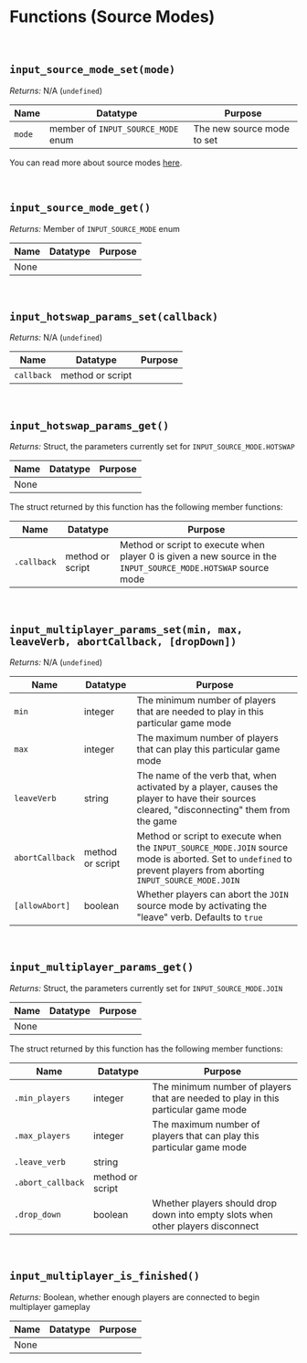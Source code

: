 # Functions (Source Modes)

&nbsp;

## `input_source_mode_set(mode)`

*Returns:* N/A (`undefined`)

|Name  |Datatype                          |Purpose                   |
|------|----------------------------------|--------------------------|
|`mode`|member of `INPUT_SOURCE_MODE` enum|The new source mode to set|

You can read more about source modes [here](Input-Sources?id=source-modes).

&nbsp;

## `input_source_mode_get()`

*Returns:* Member of `INPUT_SOURCE_MODE` enum

|Name|Datatype|Purpose|
|----|--------|-------|
|None|        |       |

&nbsp;

## `input_hotswap_params_set(callback)`

*Returns:* N/A (`undefined`)

|Name      |Datatype        |Purpose|
|----------|----------------|-------|
|`callback`|method or script|       |

&nbsp;

## `input_hotswap_params_get()`

*Returns:* Struct, the parameters currently set for `INPUT_SOURCE_MODE.HOTSWAP`

|Name|Datatype|Purpose|
|----|--------|-------|
|None|        |       |

The struct returned by this function has the following member functions:

|Name       |Datatype        |Purpose                                                                                                       |
|-----------|----------------|--------------------------------------------------------------------------------------------------------------|
|`.callback`|method or script|Method or script to execute when player 0 is given a new source in the `INPUT_SOURCE_MODE.HOTSWAP` source mode|

&nbsp;

## `input_multiplayer_params_set(min, max, leaveVerb, abortCallback, [dropDown])`

*Returns:* N/A (`undefined`)

|Name           |Datatype        |Purpose                                                                                                                                                           |
|---------------|----------------|------------------------------------------------------------------------------------------------------------------------------------------------------------------|
|`min`          |integer         |The minimum number of players that are needed to play in this particular game mode                                                                                |
|`max`          |integer         |The maximum number of players that can play this particular game mode                                                                                             |
|`leaveVerb`    |string          |The name of the verb that, when activated by a player, causes the player to have their sources cleared, "disconnecting" them from the game                        |
|`abortCallback`|method or script|Method or script to execute when the `INPUT_SOURCE_MODE.JOIN` source mode is aborted. Set to `undefined` to prevent players from aborting `INPUT_SOURCE_MODE.JOIN`|
|`[allowAbort]` |boolean         |Whether players can abort the `JOIN` source mode by activating the "leave" verb. Defaults to `true`                                                               |

&nbsp;

## `input_multiplayer_params_get()`

*Returns:* Struct, the parameters currently set for `INPUT_SOURCE_MODE.JOIN`

|Name|Datatype|Purpose|
|----|--------|-------|
|None|        |       |

The struct returned by this function has the following member functions:

|Name             |Datatype        |Purpose                                                                           |
|-----------------|----------------|----------------------------------------------------------------------------------|
|`.min_players`   |integer         |The minimum number of players that are needed to play in this particular game mode|
|`.max_players`   |integer         |The maximum number of players that can play this particular game mode             |
|`.leave_verb`    |string          |                                                                                  |
|`.abort_callback`|method or script|                                                                                  |
|`.drop_down`     |boolean         |Whether players should drop down into empty slots when other players disconnect   |

&nbsp;

## `input_multiplayer_is_finished()`

*Returns:* Boolean, whether enough players are connected to begin multiplayer gameplay

|Name|Datatype|Purpose|
|----|--------|-------|
|None|        |       |
